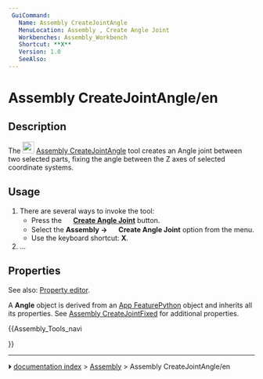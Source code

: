 ```yaml
---
 GuiCommand:
   Name: Assembly CreateJointAngle
   MenuLocation: Assembly , Create Angle Joint
   Workbenches: Assembly_Workbench
   Shortcut: **X**
   Version: 1.0
   SeeAlso: 
---
```


# Assembly CreateJointAngle/en

## Description

The <img alt="" src=images/Assembly_CreateJointAngle.svg  style="width:24px;"> [Assembly CreateJointAngle](Assembly_CreateJointAngle.md) tool creates an Angle joint between two selected parts, fixing the angle between the Z axes of selected coordinate systems.

## Usage

1.  There are several ways to invoke the tool:
    -   Press the **<img src="images/Assembly_CreateJointAngle.svg" width=16px> [Create Angle Joint](Assembly_CreateJointAngle.md)** button.
    -   Select the **Assembly → <img src="images/Assembly_CreateJointAngle.svg" width=16px> Create Angle Joint** option from the menu.
    -   Use the keyboard shortcut: **X**.
2.  \...

## Properties

See also: [Property editor](Property_editor.md).

A **Angle** object is derived from an [App FeaturePython](App_FeaturePython.md) object and inherits all its properties. See [Assembly CreateJointFixed](Assembly_CreateJointFixed#Properties.md) for additional properties.





{{Assembly_Tools_navi

}}



---
⏵ [documentation index](../README.md) > [Assembly](Assembly_Workbench.md) > Assembly CreateJointAngle/en
